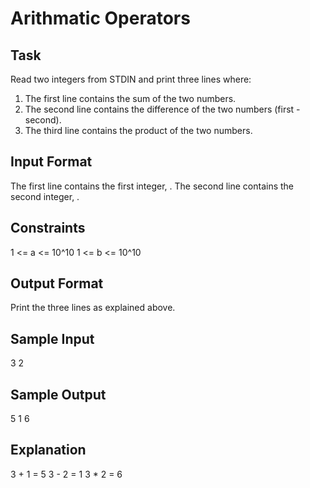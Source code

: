 # Arithmatic Operators

## Task
Read two integers from STDIN and print three lines where:

1. The first line contains the sum of the two numbers.
2. The second line contains the difference of the two numbers (first - second).
3. The third line contains the product of the two numbers.

## Input Format

The first line contains the first integer, . The second line contains the second integer, .

## Constraints
1 <= a <= 10^10
1 <= b <= 10^10

## Output Format

Print the three lines as explained above.

## Sample Input

3
2

## Sample Output

5
1
6

## Explanation
3 + 1 = 5
3 - 2 = 1
3 * 2 = 6




